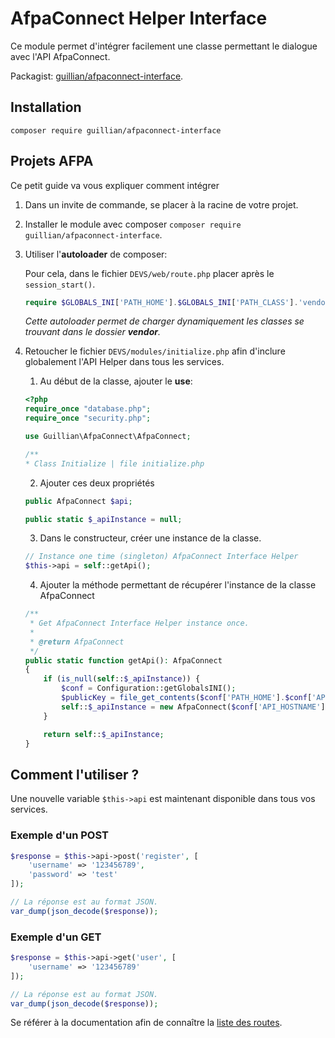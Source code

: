 # AfpaConnect Helper Interface

Ce module permet d'intégrer facilement une classe permettant le dialogue avec l'API AfpaConnect.

Packagist: [guillian/afpaconnect-interface](https://packagist.org/packages/guillian/afpaconnect-interface).
## Installation
```SH
composer require guillian/afpaconnect-interface
```

## Projets AFPA
Ce petit guide va vous expliquer comment intégrer 
1. Dans un invite de commande, se placer à la racine de votre projet.
2. Installer le module avec composer `composer require guillian/afpaconnect-interface`.
3. Utiliser l'**autoloader** de composer:

    Pour cela, dans le fichier `DEVS/web/route.php` placer après le `session_start()`.
    ```PHP
    require $GLOBALS_INI['PATH_HOME'].$GLOBALS_INI['PATH_CLASS'].'vendor/autoload.php';
    ```
   *Cette autoloader permet de charger dynamiquement les classes se trouvant dans le dossier **vendor**.*

4. Retoucher le fichier `DEVS/modules/initialize.php` afin d'inclure globalement l'API Helper dans tous les services.
    1. Au début de la classe, ajouter le **use**:
    ```PHP
   <?php
   require_once "database.php";
   require_once "security.php";
   
   use Guillian\AfpaConnect\AfpaConnect;
   
   /**
    * Class Initialize | file initialize.php
   ```
    2. Ajouter ces deux propriétés
    ```PHP
    public AfpaConnect $api;
    
    public static $_apiInstance = null;
    ```
    3. Dans le constructeur, créer une instance de la classe.
    ```PHP
   // Instance one time (singleton) AfpaConnect Interface Helper
    $this->api = self::getApi();
    ```
    4. Ajouter la méthode permettant de récupérer l'instance de la classe AfpaConnect
    ```PHP
    /**
     * Get AfpaConnect Interface Helper instance once.
     *
     * @return AfpaConnect
     */
    public static function getApi(): AfpaConnect
    {
        if (is_null(self::$_apiInstance)) {
            $conf = Configuration::getGlobalsINI();
            $publicKey = file_get_contents($conf['PATH_HOME'].$conf['API_PUBLIC_KEY']);
            self::$_apiInstance = new AfpaConnect($conf['API_HOSTNAME'], "afpanier", $publicKey);
        }
   
        return self::$_apiInstance;
    }
    ```
## Comment l'utiliser ?
Une nouvelle variable `$this->api` est maintenant disponible dans tous vos services.

### Exemple d'un POST
```PHP
$response = $this->api->post('register', [
    'username' => '123456789',
    'password' => 'test'
]);

// La réponse est au format JSON.
var_dump(json_decode($response));
```

### Exemple d'un GET
```PHP
$response = $this->api->get('user', [
    'username' => '123456789'
]);

// La réponse est au format JSON.
var_dump(json_decode($response));
```

Se référer à la documentation afin de connaître la [liste des routes](https://gitlab.com/afpaconnect/AfpaConnect/-/wikis/home).
